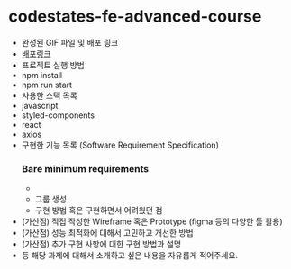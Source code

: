# codestates-fe-advanced-course

- 완성된 GIF 파일 및 배포 링크
 - [배포링크](http://simple-post-bucket.s3-website.ap-northeast-2.amazonaws.com/posts)
- 프로젝트 실행 방법
 - npm install
 - npm run start
- 사용한 스택 목록
 - javascript
 - styled-components
 - react
 - axios
- 구현한 기능 목록 (Software Requirement Specification)
  ### Bare minimum requirements
    - 
    - 그룹 생성
    - 구현 방법 혹은 구현하면서 어려웠던 점
- (가산점) 직접 작성한 Wireframe 혹은 Prototype (figma 등의 다양한 툴 활용)
- (가산점) 성능 최적화에 대해서 고민하고 개선한 방법
- (가산점) 추가 구현 사항에 대한 구현 방법과 설명
- 등 해당 과제에 대해서 소개하고 싶은 내용을 자유롭게 적어주세요.
